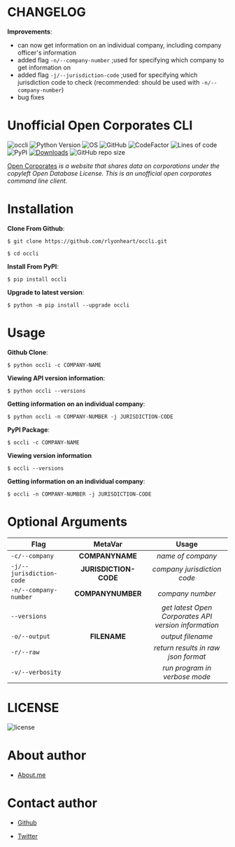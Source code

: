 # CHANGELOG
**Improvements**:
* can now get information on an individual company, including company officer's information	
* added flag  <code>-n/--company-number</code> ;used for specifying which company to get information on
* added flag  <code>-j/--jurisdiction-code</code> ;used for specifying which jurisdiction code to check (recommended: should be used with <code>-n/--company-number</code>)
* bug fixes

# Unofficial Open Corporates CLI

![occli](https://user-images.githubusercontent.com/74001397/137996387-d7f23e1b-395e-499e-8d4d-250d25cca115.jpg)
![Python Version](https://img.shields.io/badge/python-3.x-blue?style=flat&logo=python)
![OS](https://img.shields.io/badge/OS-GNU%2FLinux-red?style=flat&logo=linux)
![GitHub](https://img.shields.io/github/license/rlyonheart/occli?style=flat&logo=github)
![CodeFactor](https://www.codefactor.io/repository/github/rlyonheart/occli/badge)
![Lines of code](https://img.shields.io/tokei/lines/github/rlyonheart/occli?style=flat&logo=github)
![PyPI](https://img.shields.io/pypi/v/occli?style=flat&logo=pypi)
[![Downloads](https://static.pepy.tech/personalized-badge/occli?period=total&units=none&left_color=grey&right_color=yellowgreen&left_text=pypi%20downloads)](https://pepy.tech/project/occli)
![GitHub repo size](https://img.shields.io/github/repo-size/rlyonheart/occli?style=flat&logo=github)

[Open Corporates](https://opencorporates.com) *is a website that shares data on corporations under the copyleft Open Database License. 
This is an unofficial open corporates command line client.*

# Installation
**Clone From Github**:
```
$ git clone https://github.com/rlyonheart/occli.git

$ cd occli
```

**Install From PyPI**:
```
$ pip install occli
```

**Upgrade to latest version**:
```
$ python -m pip install --upgrade occli
```


# Usage
**Github Clone**:
```
$ python occli -c COMPANY-NAME
```

**Viewing API version information**:
```
$ python occli --versions
```

**Getting information on an individual company**:
```
$ python occli -n COMPANY-NUMBER -j JURISDICTION-CODE
```


**PyPI Package**:
```
$ occli -c COMPANY-NAME
```

**Viewing version information**
```
$ occli --versions
```

**Getting information on an individual company**:
```
$ occli -n COMPANY-NUMBER -j JURISDICTION-CODE
```

# Optional Arguments
| Flag         | MetaVar | Usage|
| ------------- |:----------------------:|:---------:|
| <code>-c/--company</code> | **COMPANYNAME** |  *name of company*  |
| <code>-j/--jurisdiction-code</code> | **JURISDICTION-CODE** |  *company jurisdiction code*  |
| <code>-n/--company-number</code> | **COMPANYNUMBER** |  *company number*  |
| <code>--versions</code>  |    |  *get latest Open Corporates API version information*  |
| <code>-o/--output</code>      |   **FILENAME** |  *output filename*  |
| <code>-r/--raw</code>  |    |  *return results in raw json format*  |
| <code>-v/--verbosity</code>  |    |  *run program in verbose mode*  |



# LICENSE
![license](https://user-images.githubusercontent.com/74001397/137917929-2f2cdb0c-4d1d-4e4b-9f0d-e01589e027b5.png)

# About author
* [About.me](https://about.me/rlyonheart)

# Contact author
* [Github](https://github.com/rlyonheart)

* [Twitter](https://twitter.com/rly0nheart)
